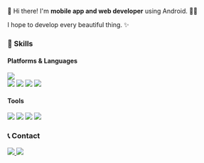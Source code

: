 <p>👋 Hi there! I'm <strong>mobile app and web developer</strong> using Android. 🚀💖</p>
<p>I hope to develop every beautiful thing. ✨</p>

<h3>💪 Skills</h3>
<h4>Platforms & Languages</h4>
<p>
  <img src="https://img.shields.io/badge/android-c4f0c5?style=for-the-badge&logo=android&logoColor=555555"/>
  <br/>
  <img src="https://img.shields.io/badge/kotlin-a5d8ff?style=for-the-badge&logo=kotlin&logoColor=555555"/>
  <img src="https://img.shields.io/badge/java-f7c6c7?style=for-the-badge&logo=java&logoColor=555555"/>
  <img src="https://img.shields.io/badge/vue.js-d4f1c5?style=for-the-badge&logo=vue.js&logoColor=555555"/>
  <img src="https://img.shields.io/badge/javascript-fef7c5?style=for-the-badge&logo=javascript&logoColor=555555"/>
</p>

<h4>Tools</h4>
<p>
  <img src="https://img.shields.io/badge/firebase-ffe1a8?style=for-the-badge&logo=firebase&logoColor=555555"/>
  <img src="https://img.shields.io/badge/git-f9c6c6?style=for-the-badge&logo=git&logoColor=555555"/>
  <img src="https://img.shields.io/badge/tomcat-f8e4b8?style=for-the-badge&logo=apache-tomcat&logoColor=555555"/>
  <img src="https://img.shields.io/badge/intellij%20idea-c8dafc?style=for-the-badge&logo=intellij-idea&logoColor=555555"/>
</p>

<h3>📞 Contact</h3>
<p>
  <a href="mailto:arang2129@gmail.com">
    <img src="https://img.shields.io/badge/email-fdc6d7?style=for-the-badge&logo=gmail&logoColor=555555"/>
  </a>
  <a href="https://yourblog.com">
    <img src="https://img.shields.io/badge/blog-fec8f8?style=for-the-badge&logo=jekyll&logoColor=555555"/>
  </a>
</p>
